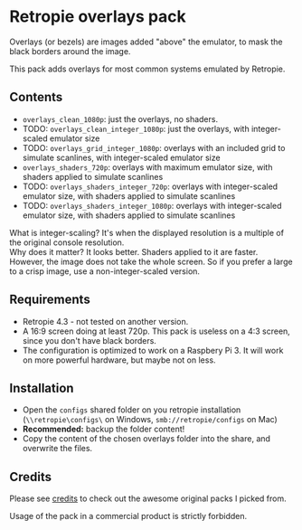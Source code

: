 # Retropie overlays pack

Overlays (or bezels) are images added "above" the emulator, to mask the black borders around the image.

This pack adds overlays for most common systems emulated by Retropie.

## Contents

- `overlays_clean_1080p`: just the overlays, no shaders.
- TODO: `overlays_clean_integer_1080p`: just the overlays, with integer-scaled emulator size
- TODO: `overlays_grid_integer_1080p`: overlays with an included grid to simulate scanlines, with integer-scaled emulator size
- `overlays_shaders_720p`: overlays with maximum emulator size, with shaders applied to simulate scanlines
- TODO: `overlays_shaders_integer_720p`: overlays with integer-scaled emulator size, with shaders applied to simulate scanlines
- TODO: `overlays_shaders_integer_1080p`: overlays with integer-scaled emulator size, with shaders applied to simulate scanlines

What is integer-scaling? It's when the displayed resolution is a multiple of the original console resolution.  
Why does it matter? It looks better. Shaders applied to it are faster.  
However, the image does not take the whole screen. So if you prefer a large to a crisp image, use a non-integer-scaled version.

## Requirements

- Retropie 4.3 - not tested on another version.
- A 16:9 screen doing at least 720p. This pack is useless on a 4:3 screen, since you don't have black borders.
- The configuration is optimized to work on a Raspbery Pi 3. It will work on more powerful hardware, but maybe not on less.

## Installation

- Open the `configs` shared folder on you retropie installation (`\\retropie\configs\` on Windows, `smb://retropie/configs` on Mac)
- **Recommended:** backup the folder content!
- Copy the content of the chosen overlays folder into the share, and overwrite the files.

## Credits

Please see [credits](CREDITS.md) to check out the awesome original packs I picked from.

Usage of the pack in a commercial product is strictly forbidden.
